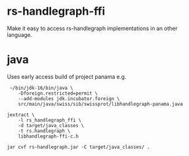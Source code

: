 # rs-handlegraph-ffi

Make it easy to access rs-handlegraph implementations in an other language.


# java

Uses early access build of project panama e.g. 

```
 ~/bin/jdk-16/bin/java \
    -Dforeign.restricted=permit \
    --add-modules jdk.incubator.foreign \
    src/main/java/swiss/sib/swissprot/libhandlegraph-panama.java
```
```
jextract \
    -l rs_handlegraph_ffi \
    -d target/java_classes \
    -t rs.handlegraph \
    libhandlegraph-ffi-c.h 
```

```
jar cvf rs-handlegraph.jar -C target/java_classes/ .
```


